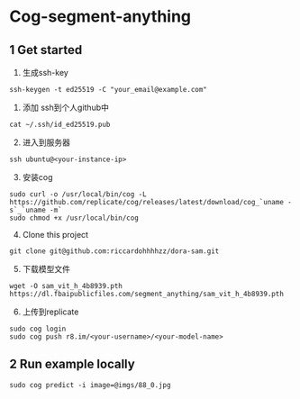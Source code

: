 # Cog-segment-anything

## 1	Get started

1. 生成ssh-key

```shell
ssh-keygen -t ed25519 -C "your_email@example.com"
```

1. 添加 ssh到个人github中

```shell
cat ~/.ssh/id_ed25519.pub
```

2. 进入到服务器

```shell
ssh ubuntu@<your-instance-ip>
```

3. 安装cog

```shell
sudo curl -o /usr/local/bin/cog -L https://github.com/replicate/cog/releases/latest/download/cog_`uname -s`_`uname -m`
sudo chmod +x /usr/local/bin/cog
```

4. Clone  this project

```shell
git clone git@github.com:riccardohhhhzz/dora-sam.git
```

5. 下载模型文件

```shell
wget -O sam_vit_h_4b8939.pth https://dl.fbaipublicfiles.com/segment_anything/sam_vit_h_4b8939.pth
```

6. 上传到replicate

```shell
sudo cog login
sudo cog push r8.im/<your-username>/<your-model-name>
```



## 2	Run example locally

```shell
sudo cog predict -i image=@imgs/88_0.jpg
```

